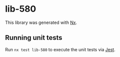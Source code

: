 # lib-580

This library was generated with [Nx](https://nx.dev).

## Running unit tests

Run `nx test lib-580` to execute the unit tests via [Jest](https://jestjs.io).
